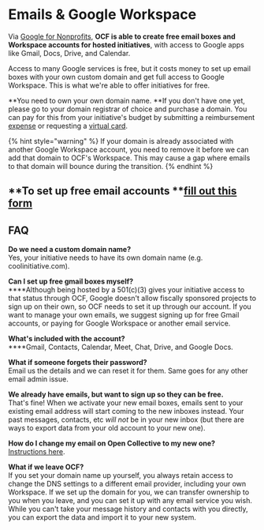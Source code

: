 # Emails & Google Workspace

Via [Google for Nonprofits](https://www.google.com/nonprofits/), **OCF is able to create free email boxes and Workspace accounts for hosted initiatives**, with access to Google apps like Gmail, Docs, Drive, and Calendar.

Access to many Google services is free, but it costs money to set up email boxes with your own custom domain and get full access to Google Workspace. This is what we're able to offer initiatives for free.

 **You need to own your own domain name. **If you don't have one yet, please go to your domain registrar of choice and purchase a domain. You can pay for this from your initiative's budget by submitting a reimbursement [expense](https://docs.opencollective.com/help/expenses-and-getting-paid/submitting-expenses) or requesting a [virtual card](../../how-it-works/policies/virtual-cards-policy.md).

{% hint style="warning" %}
If your domain is already associated with another Google Workspace account, you need to remove it before we can add that domain to OCF's Workspace. This may cause a gap where emails to that domain will bounce during the transition.
{% endhint %}

## **To set up free email accounts **[**fill out this form**](https://docs.google.com/forms/d/e/1FAIpQLSfV49KOo9xUAollJU94T52nkTUdoJ1JnFD7Di_zmUolTBn06Q/viewform?usp=sf_link)

## FAQ

**Do we need a custom domain name?**\
Yes, your initiative needs to have its own domain name (e.g. coolinitiative.com).

**Can I set up free gmail boxes myself?**\
****Although being hosted by a 501(c)(3) gives your initiative access to that status through OCF, Google doesn't allow fiscally sponsored projects to sign up on their own, so OCF needs to set it up through our account. If you want to manage your own emails, we suggest signing up for free Gmail accounts, or paying for Google Workspace or another email service.

**What's included with the account?**\
****Gmail, Contacts, Calendar, Meet, Chat, Drive, and Google Docs. 

**What if someone forgets their password?**\
Email us the details and we can reset it for them. Same goes for any other email admin issue.

**We already have emails, but want to sign up so they can be free.**\
That's fine! When we activate your new email boxes, emails sent to your existing email address will start coming to the new inboxes instead. Your past messages, contacts, etc _will not_ be in your new inbox (but there are ways to export data from your old account to your new one).

**How do I change my email on Open Collective to my new one?**\
[Instructions here](https://docs.opencollective.com/help/product/user-profile#changing-your-email-address).

**What if we leave OCF?**\
If you set your domain name up yourself, you always retain access to change the DNS settings to a different email provider, including your own Workspace. If we set up the domain for you, we can transfer ownership to you when you leave, and you can set it up with any email service you wish. While you can't take your message history and contacts with you directly, you can export the data and import it to your new system.
